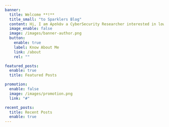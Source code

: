 ```yaml
---
banner:
  title: Welcome **!**
  title_small: "to Sparklers Blog"
  content: Hi, I am Αρσλάν a CyberSecurity Researcher interested in low level binary exploitation.
  image_enable: false
  image: /images/banner-author.png
  button:
    enable: true
    label: Know About Me
    link: /about
    rel: ""

featured_posts:
  enable: true
  title: Featured Posts

promotion:
  enable: false
  image: /images/promotion.png
  link: "#"

recent_posts:
  title: Recent Posts
  enable: true
---
```

